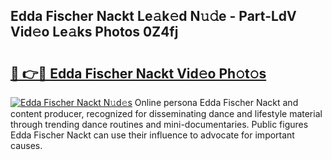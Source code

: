 ## Edda Fischer Nackt Le𝚊k𝚎d N𝚞𝚍e - Part-LdV Vid𝚎o Le𝚊ks Photos 0Z4fj

# <h2><a href="http://fb45yv8.evod.top/?m=Edda+Fischer+Nackt">🔗 👉🔴 Edda Fischer Nackt Vid𝚎o Ph𝚘t𝚘s</a></h2>

[![Edda Fischer Nackt N𝚞d𝚎s](https://i.imgur.com/8V9OHl7.gif)](http://fb45yv8.evod.top/?m=Edda+Fischer+Nackt)
Online persona Edda Fischer Nackt and content producer, recognized for disseminating dance and lifestyle material through trending dance routines and mini-documentaries. Public figures Edda Fischer Nackt can use their influence to advocate for important causes. 
